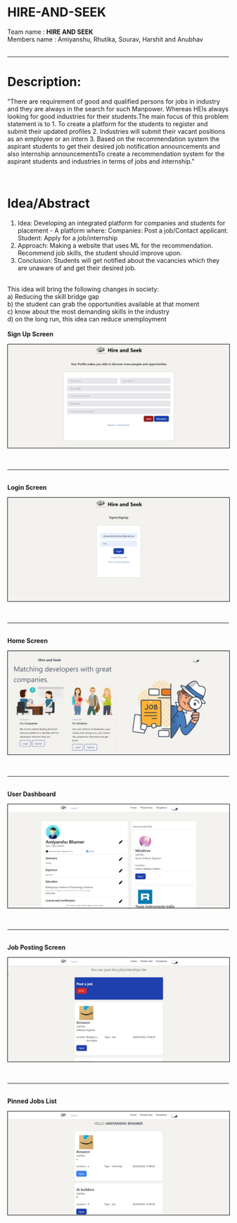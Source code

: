 # HIRE-AND-SEEK
Team name : <strong>HIRE AND SEEK</strong>
<br>Members name : Amiyanshu, Rhutika, Sourav, Harshit and Anubhav <br>
<br>
<hr>

# Description:
"There are requirement of good and qualified persons for jobs in industry and they are always in the search for such Manpower. Whereas HEIs always looking for good industries for their students.The main focus of this problem statement is to 1. To create a platform for the students to register and submit their updated profiles 2. Industries will submit their vacant positions as an employee or an intern 3. Based on the recommendation system the aspirant students to get their desired job notification announcements and also internship announcementsTo create a recommendation system for the aspirant students and industries in terms of jobs and internship."

<br>

# Idea/Abstract
1. Idea: Developing an integrated platform for companies and students for placement - A platform where: Companies: Post a job/Contact applicant. Student: Apply for a job/internship <br>
2. Approach: Making a website that uses ML for the recommendation. Recommend job skills, the student should improve upon. <br>
3. Conclusion: Students will get notified about the vacancies which they are unaware of and get their desired job. 
<br>
This idea will bring the following changes in society: <br>
a) Reducing the skill bridge gap <br>
b) the student can grab the opportunities available at that moment <br>
c) know about the most demanding skills in the industry <br>
d) on the long run, this idea can reduce unemployment <br>
<br>
<strong> Sign Up Screen </strong>
<br>
<p align="center" width="100%">
  <img src="https://raw.githubusercontent.com/RajAnubhav/HIRE-AND-SEEK/master/drive-download-20230407T174705Z-001/Sign%20up.jpg" alt="login_screen" style="border: 1px solid black">
</p>
<br>
<hr>
<br>
<strong>Login Screen</strong>
<br>
<p align="center" width="100%">
  <img src="https://raw.githubusercontent.com/RajAnubhav/HIRE-AND-SEEK/master/drive-download-20230407T174705Z-001/Login%20Page.jpg" alt="login_screen"  style="border: 1px solid black">
</p>
<br>
<hr>
<br>
<strong>Home Screen</strong>
<br>
<p align="center" width="100%">
  <img src="https://raw.githubusercontent.com/RajAnubhav/HIRE-AND-SEEK/master/drive-download-20230407T174705Z-001/Main%20Page.jpg" alt="login_screen"  style="border: 1px solid black">
</p>
<br>
<hr>
<br>
<strong>User Dashboard</strong>
<br>
<p align="center" width="100%">
  <img src="https://raw.githubusercontent.com/RajAnubhav/HIRE-AND-SEEK/master/drive-download-20230407T174705Z-001/User%20Page.jpg" alt="login_screen" style="border: 1px solid black">
</p>
<br>
<hr>
<br>
<strong>Job Posting Screen</strong>
<br>
<p align="center" width="100%">
  <img src="https://raw.githubusercontent.com/RajAnubhav/HIRE-AND-SEEK/master/drive-download-20230407T174705Z-001/Posting%20List%20from%20Company.jpg" alt="login_screen" style="border: 1px solid black">
</p>
<br>
<hr>
<br>
<strong>Pinned Jobs List</strong>
<br>
<p align="center" width="100%">
  <img src="https://raw.githubusercontent.com/RajAnubhav/HIRE-AND-SEEK/master/drive-download-20230407T174705Z-001/Recommendation%20list.jpg" alt="login_screen" style="border: 1px solid black">
</p>
<br>
